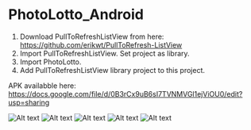 PhotoLotto_Android
==================
1. Download PullToRefreshListView from here: https://github.com/erikwt/PullToRefresh-ListView
2. Import PullToRefreshListView. Set project as library.
3. Import PhotoLotto.
4. Add PullToRefreshListView library project to this project. 

APK availabble here: https://docs.google.com/file/d/0B3rCx9uB6sI7TVNMVGl1ejViOU0/edit?usp=sharing

![Alt text](http://i44.tinypic.com/mls4ll.jpg?raw=true)
![Alt text](http://i43.tinypic.com/1h40gk.jpg?raw=true)
![Alt text](http://i44.tinypic.com/jjtzls.jpg?raw=true)
![Alt text](http://i41.tinypic.com/nofvav.jpg?raw=true)
![Alt text](http://i44.tinypic.com/2dwffxy.jpg?raw=true)

